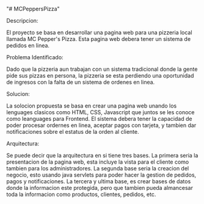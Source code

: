 "# MCPeppersPizza" 


Descripcion:

El proyecto se basa en desarrollar una pagina web para una pizzeria local llamada MC Pepper's Pizza. Esta pagina web debera tener un sistema de pedidos en linea.

Problema Identificado: 

Dado que la pizzeria aun trabajan con un sistema tradicional donde la gente pide sus pizzas en persona, la pizzeria se esta perdiendo una oportunidad de ingresos con  la falta de un sistema de ordenes en linea. 


Solucion: 

La solocion propuesta se basa en crear una pagina web unando los lenguages clasicos como HTML, CSS, Javascript que juntos se les conoce como leanguages para Frontend. El sistema debera tener la capacidad de poder procesar ordernes en linea, aceptar pagos con tarjeta, y tambien dar notificaciones sobre el estatus de la orden al cliente. 

Arquitectura:

Se puede decir que la arquitectura en si tiene tres bases. La primera seria la presentacion de la pagina web, esta incluye la vista para el cliente como tambien para los administradores. La segunda base seria la creacion del negocio, esto usando java servlets para poder hacer la gestion de pedidos, pagos y notificaciones. La tercera y ultima base, es crear bases de datos donde la informacion este protegida, pero que tambien pueda almancesar toda la informacion como productos, clientes, pedidos, etc. 


